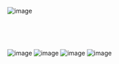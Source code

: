 ![image](https://github.com/user-attachments/assets/980bab46-64ad-4cac-9dfb-50cc53ec3240)

<Br>
<Br>
<Br>

![image](https://github.com/user-attachments/assets/3d3cb497-8bf6-44d0-993e-049198ec74bd)
![image](https://github.com/user-attachments/assets/e2ceb410-a3c2-46cc-a9ed-b351f03540f6)
![image](https://github.com/user-attachments/assets/20778e54-ee75-4503-a08b-73ddd16d19c1)
![image](https://github.com/user-attachments/assets/3d628bf1-eb6a-42c1-9df6-32816fbf0fd0)



